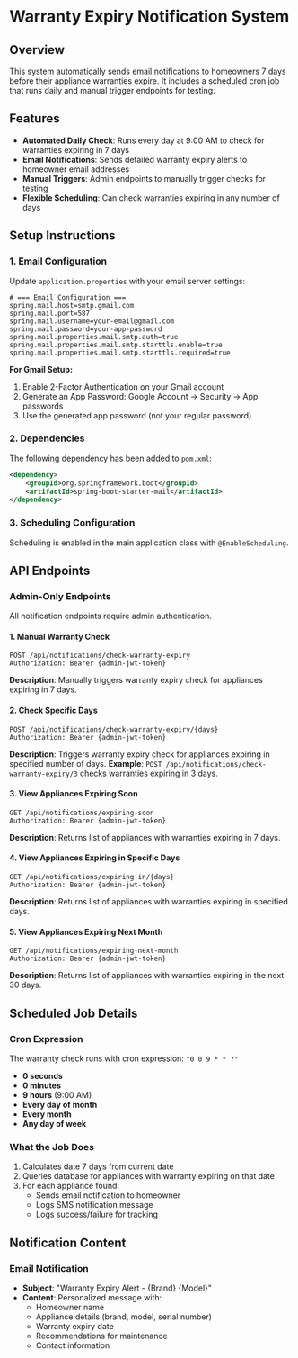 # Warranty Expiry Notification System

## Overview
This system automatically sends email notifications to homeowners 7 days before their appliance warranties expire. It includes a scheduled cron job that runs daily and manual trigger endpoints for testing.

## Features
- **Automated Daily Check**: Runs every day at 9:00 AM to check for warranties expiring in 7 days
- **Email Notifications**: Sends detailed warranty expiry alerts to homeowner email addresses
- **Manual Triggers**: Admin endpoints to manually trigger checks for testing
- **Flexible Scheduling**: Can check warranties expiring in any number of days

## Setup Instructions

### 1. Email Configuration
Update `application.properties` with your email server settings:

```properties
# === Email Configuration ===
spring.mail.host=smtp.gmail.com
spring.mail.port=587
spring.mail.username=your-email@gmail.com
spring.mail.password=your-app-password
spring.mail.properties.mail.smtp.auth=true
spring.mail.properties.mail.smtp.starttls.enable=true
spring.mail.properties.mail.smtp.starttls.required=true
```

**For Gmail Setup:**
1. Enable 2-Factor Authentication on your Gmail account
2. Generate an App Password: Google Account → Security → App passwords
3. Use the generated app password (not your regular password)

### 2. Dependencies
The following dependency has been added to `pom.xml`:
```xml
<dependency>
    <groupId>org.springframework.boot</groupId>
    <artifactId>spring-boot-starter-mail</artifactId>
</dependency>
```

### 3. Scheduling Configuration
Scheduling is enabled in the main application class with `@EnableScheduling`.

## API Endpoints

### Admin-Only Endpoints
All notification endpoints require admin authentication.

#### 1. Manual Warranty Check
```http
POST /api/notifications/check-warranty-expiry
Authorization: Bearer {admin-jwt-token}
```
**Description**: Manually triggers warranty expiry check for appliances expiring in 7 days.

#### 2. Check Specific Days
```http
POST /api/notifications/check-warranty-expiry/{days}
Authorization: Bearer {admin-jwt-token}
```
**Description**: Triggers warranty expiry check for appliances expiring in specified number of days.
**Example**: `POST /api/notifications/check-warranty-expiry/3` checks warranties expiring in 3 days.

#### 3. View Appliances Expiring Soon
```http
GET /api/notifications/expiring-soon
Authorization: Bearer {admin-jwt-token}
```
**Description**: Returns list of appliances with warranties expiring in 7 days.

#### 4. View Appliances Expiring in Specific Days
```http
GET /api/notifications/expiring-in/{days}
Authorization: Bearer {admin-jwt-token}
```
**Description**: Returns list of appliances with warranties expiring in specified days.

#### 5. View Appliances Expiring Next Month
```http
GET /api/notifications/expiring-next-month
Authorization: Bearer {admin-jwt-token}
```
**Description**: Returns list of appliances with warranties expiring in the next 30 days.

## Scheduled Job Details

### Cron Expression
The warranty check runs with cron expression: `"0 0 9 * * ?"`
- **0 seconds**
- **0 minutes**
- **9 hours** (9:00 AM)
- **Every day of month**
- **Every month**
- **Any day of week**

### What the Job Does
1. Calculates date 7 days from current date
2. Queries database for appliances with warranty expiring on that date
3. For each appliance found:
   - Sends email notification to homeowner
   - Logs SMS notification message
   - Logs success/failure for tracking

## Notification Content

### Email Notification
- **Subject**: "Warranty Expiry Alert - {Brand} {Model}"
- **Content**: Personalized message with:
  - Homeowner name
  - Appliance details (brand, model, serial number)
  - Warranty expiry date
  - Recommendations for maintenance
  - Contact information
